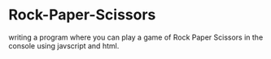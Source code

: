 # Rock-Paper-Scissors
writing a program where you can play a game of Rock Paper Scissors in the console using 
javscript and html. 